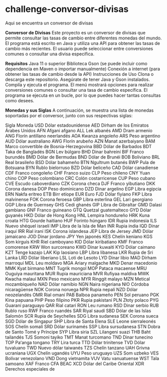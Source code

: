 # challenge-conversor-divisas
Aqui se encuentra un conversor de divisas 

**Conversor de Divisas**
Este proyecto es un conversor de divisas que permite consultar las tasas de cambio entre diferentes monedas del mundo. El programa está escrito en Java y utiliza una API para obtener las tasas de cambio más recientes. El usuario puede seleccionar entre conversiones comunes o consultar una divisa específica.

**Requisitos**
Java 11 o superior
Biblioteca Gson (se puede incluir como dependencia en Maven o importar manualmente)
Conexión a internet (para obtener las tasas de cambio desde la API)
Instrucciones de Uso
Clona o descarga este repositorio.
Asegúrate de tener Java y Gson instalados.
Compila y ejecuta el programa.
El menú mostrará opciones para realizar conversiones comunes o consultar una tasa de cambio específica.
El programa se ejecuta en un bucle, por lo que puedes hacer tantas consultas como desees.

**Monedas y sus Siglas**
A continuación, se muestra una lista de monedas soportadas por el conversor, junto con sus respectivas siglas:

Sigla	Moneda
USD	Dólar estadounidense
AED	Dírham de los Emiratos Árabes Unidos
AFN	Afgani afgano
ALL	Lek albanés
AMD	Dram armenio
ANG	Florín antillano neerlandés
AOA	Kwanza angoleño
ARS	Peso argentino
AUD	Dólar australiano
AWG	Florín arubeño
AZN	Manat azerbaiyano
BAM	Marco convertible de Bosnia-Herzegovina
BBD	Dólar de Barbados
BDT	Taka de Bangladés
BGN	Lev búlgaro
BHD	Dinar bahreiní
BIF	Franco burundés
BMD	Dólar de Bermudas
BND	Dólar de Brunéi
BOB	Boliviano
BRL	Real brasileño
BSD	Dólar bahameño
BTN	Ngultrum butanés
BWP	Pula de Botsuana
BYN	Rublo bielorruso
BZD	Dólar beliceño
CAD	Dólar canadiense
CDF	Franco congoleño
CHF	Franco suizo
CLP	Peso chileno
CNY	Yuan chino
COP	Peso colombiano
CRC	Colón costarricense
CUP	Peso cubano
CVE	Escudo caboverdiano
CZK	Corona checa
DJF	Franco yibutiano
DKK	Corona danesa
DOP	Peso dominicano
DZD	Dinar argelino
EGP	Libra egipcia
ERN	Nakfa eritreo
ETB	Birr etíope
EUR	Euro
FJD	Dólar fiyiano
FKP	Libra malvinense
FOK	Corona feroesa
GBP	Libra esterlina
GEL	Lari georgiano
GGP	Libra de Guernsey
GHS	Cedi ghanés
GIP	Libra de Gibraltar
GMD	Dalasi gambiano
GNF	Franco guineano
GTQ	Quetzal guatemalteco
GYD	Dólar guyanés
HKD	Dólar de Hong Kong
HNL	Lempira hondureño
HRK	Kuna croata
HTG	Gourde haitiano
HUF	Forinto húngaro
IDR	Rupia indonesia
ILS	Nuevo shéquel israelí
IMP	Libra de la Isla de Man
INR	Rupia india
IQD	Dinar iraquí
IRR	Rial iraní
ISK	Corona islandesa
JEP	Libra de Jersey
JMD	Dólar jamaicano
JOD	Dinar jordano
JPY	Yen japonés
KES	Chelín keniano
KGS	Som kirguís
KHR	Riel camboyano
KID	Dólar kiribatiano
KMF	Franco comorense
KRW	Won surcoreano
KWD	Dinar kuwaití
KYD	Dólar caimano
KZT	Tenge kazajo
LAK	Kip laosiano
LBP	Libra libanesa
LKR	Rupia de Sri Lanka
LRD	Dólar liberiano
LSL	Loti de Lesoto
LYD	Dinar libio
MAD	Dírham marroquí
MDL	Leu moldavo
MGA	Ariary malgache
MKD	Denar macedonio
MMK	Kyat birmano
MNT	Tugrik mongol
MOP	Pataca macaense
MRU	Ouguiya mauritana
MUR	Rupia mauriciana
MVR	Rufiyaa maldiva
MWK	Kwacha malauí
MXN	Peso mexicano
MYR	Ringgit malayo
MZN	Metical mozambiqueño
NAD	Dólar namibio
NGN	Naira nigeriana
NIO	Córdoba nicaragüense
NOK	Corona noruega
NPR	Rupia nepalí
NZD	Dólar neozelandés
OMR	Rial omaní
PAB	Balboa panameño
PEN	Sol peruano
PGK	Kina papuana
PHP	Peso filipino
PKR	Rupia pakistaní
PLN	Złoty polaco
PYG	Guaraní paraguayo
QAR	Rial catarí
RON	Leu rumano
RSD	Dinar serbio
RUB	Rublo ruso
RWF	Franco ruandés
SAR	Riyal saudí
SBD	Dólar de las Islas Salomón
SCR	Rupia de Seychelles
SDG	Libra sudanesa
SEK	Corona sueca
SGD	Dólar de Singapur
SHP	Libra de Santa Elena
SLE	Leone sierraleonés
SOS	Chelín somalí
SRD	Dólar surinamés
SSP	Libra sursudanesa
STN	Dobra de Santo Tomé y Príncipe
SYP	Libra siria
SZL	Lilangeni suazi
THB	Baht tailandés
TJS	Somoni tayiko
TMT	Manat turcomano
TND	Dinar tunecino
TOP	Paʻanga tongano
TRY	Lira turca
TTD	Dólar trinitense
TVD	Dólar tuvaluano
TWD	Nuevo dólar taiwanés
TZS	Chelín tanzano
UAH	Grivna ucraniana
UGX	Chelín ugandés
UYU	Peso uruguayo
UZS	Som uzbeko
VES	Bolívar venezolano
VND	Dong vietnamita
VUV	Vatu vanuatuense
WST	Tala samoano
XAF	Franco CFA BEAC
XCD	Dólar del Caribe Oriental
XDR	Derechos especiales de
